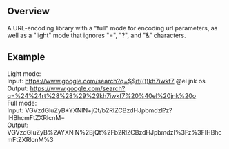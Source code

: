 ## Overview ##
A URL-encoding library with a "full" mode for encoding url parameters, as well as a "light" mode that ignores "=", "?", and "&" characters.  

## Example ##
Light mode:  
Input: https://www.google.com/search?q=$$rt(())kh7iwkf7 @el jnk os  
Output: https://www.google.com/search?q=%24%24rt%28%28%29%29kh7iwkf7%20%40el%20jnk%20o  
Full mode:  
Input: VGVzdGluZyB*YXNlN+jQt/b2RlZCBzdHJpbmdzI?z?IHBhcmFtZXRlcnM=  
Output: VGVzdGluZyB%2AYXNlN%2BjQt%2Fb2RlZCBzdHJpbmdzI%3Fz%3FIHBhcmFtZXRlcnM%3  
